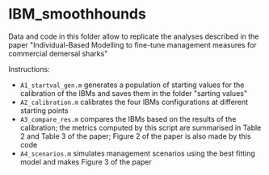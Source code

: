 # IBM_smoothhounds

Data and code in this folder allow to replicate the analyses described in the paper "Individual-Based Modelling to fine-tune management measures for commercial demersal sharks"

Instructions:
- `A1_startval_gen.m` generates a population of starting values for the calibration of the IBMs and saves them in the folder "sarting values"
- `A2_calibration.m` calibrates the four IBMs configurations at different starting points
- `A3_compare_res.m` compares the IBMs based on the results of the calibration; the metrics computed by this script are summarised in Table 2 and Table 3 of the paper; Figure 2 of the paper is also made by this code
- `A4_scenarios.m` simulates management scenarios using the best fitting model and makes Figure 3 of the paper
